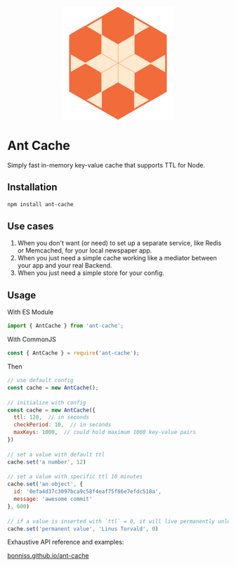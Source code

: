 <p align="center">
<img alt="Ant Cache logo" src="https://raw.githubusercontent.com/bonniss/ant-cache/main/logo.svg">
</p>

# Ant Cache

Simply fast in-memory key-value cache that supports TTL for Node.

## Installation

```sh
npm install ant-cache
```

## Use cases

1. When you don't want (or need) to set up a separate service, like Redis or Memcached, for your local newspaper app.
2. When you just need a simple cache working like a mediator between your app and your real Backend.
3. When you just need a simple store for your config.

## Usage

With ES Module

 ```js
 import { AntCache } from 'ant-cache';
 ```

With CommonJS

 ```js
 const { AntCache } = require('ant-cache');
 ```

Then

```js
// use default config
const cache = new AntCache();

// initialize with config
const cache = new AntCache({
  ttl: 120,  // in seconds
  checkPeriod: 10,  // in seconds
  maxKeys: 1000,  // could hold maximum 1000 key-value pairs
})

// set a value with default ttl
cache.set('a number', 12)

// set a value with specific ttl 10 minutes
cache.set('an object', {
  id: '0efa4d37c3097bca9c58f4eaf75f86e7efdc518a',
  message: 'awesome commit'
}, 600)

// if a value is inserted with `ttl` = 0, it will live permanently unless deleted manually
cache.set('permanent value', 'Linus Torvald', 0)
```

Exhaustive API reference and examples:

[bonniss.github.io/ant-cache](https://bonniss.github.io/ant-cache/)
